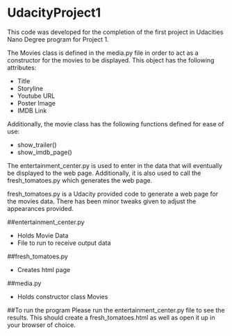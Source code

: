 # UdacityProject1
This code was developed for the completion of the first project in Udacities Nano Degree program for Project 1.

The Movies class is defined in the media.py file in order to act as a constructor for the movies to be displayed. This object has the following attributes:
- Title
- Storyline
- Youtube URL
- Poster Image
- IMDB Link

Additionally, the movie class has the following functions defined for ease of use:
- show_trailer()
- show_imdb_page()

The entertainment_center.py is used to enter in the data that will eventually be displayed to the web page. Additionally, it is also used to call the fresh_tomatoes.py which generates the web page.

fresh_tomatoes.py is a Udacity provided code to generate a web page for the movies data. There has been minor tweaks given to adjust the appearances provided.

##entertainment_center.py

- Holds Movie Data
- File to run to receive output data

##fresh_tomatoes.py

- Creates html page

##media.py

- Holds constructor class Movies

##To run the program
Please run the entertainment_center.py file to see the results. This should create a fresh_tomatoes.html as well as open it up in your browser of choice.